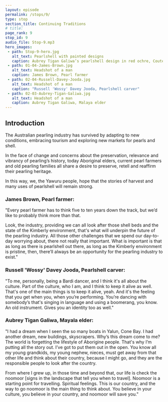 ```yaml
---
layout: episode
permalink: /stops/9/
type: stop
section_title: Continuing Traditions
# title:
page_rank: 9
stop_id: 9
audio_file: Stop-9.mp3
hero_images:
 - path: Stop-9-hero.jpg
   alt_text: Pearlshell with painted designs
   caption: Aubrey Tigan Galiwa’s pearlshell design in red ochre, Coutesy Dr Stefan Eberhard
 - path: 01-04-James-Brown.jpg
   alt_text: Headshot of a man
   caption: James Brown, Pearl farmer
 - path: 02-04-Russell-Davey-Jooda.jpg
   alt_text: Headshot of a man
   caption: "Russell 'Wossy' Davey Jooda, Pearlshell carver"
 - path: 02-03-Aubrey-Tigan-Galiwa.jpg
   alt_text: Headshot of a man
   caption: Aubrey Tigan Galiwa, Malaya elder
---
```


## Introduction

The Australian pearling industry has survived by adapting to new conditions,
embracing tourism and exploring new markets for pearls and shell.

In the face of change and concerns about the preservation, relevance and vibrancy of
pearling’s history, today Aboriginal elders, current pearl farmers and old pearling
families all share a desire to preserve, retell and reaffirm their pearling heritage.

In this way, we, the Yawuru people, hope that the stories of harvest and many uses of
pearlshell will remain strong.

### James Brown, Pearl farmer:

"Every pearl farmer has to think five to ten years down the track, but we’d like to probably think more than that.

Look, the industry, providing we can all look after those shell beds and the state of the Kimberly environment, that's what will underpin the future of the pearling industry. All those other challenges that we spend our day-to-day worrying about, there not really that important. What is important is that as long as there is pearlshell out there, as long as the Kimberly environment is pristine, then, there’ll always be an opportunity for the pearling industry to exist."

### Russell 'Wossy' Davey Jooda, Pearlshell carver:

"To me, personally, being a Bardi dancer, and I think it's all about the culture. Part of the culture, who I am, and I think to keep it alive as well. That's one of the main things is to keep it alive, yeah. And it's the feeling that you get when you, when you’re performing. You’re dancing with somebody’s that's singing in language and using a boomerang, you know. An old instrument. Gives you an identity too as well."

### Aubrey Tigan Galiwa, Mayala elder:

"I had a dream when I seen the so many boats in Yalun, Cone Bay. I had another dream, new buildings, skyscrapers. Why’s this dream come to me? The world is forgetting the lifestyle of Aborigine people. That's why I’m putting all the story out. I’ve got to put them out in the open. You know all my young grandkids, my young nephew, nieces, must get away from that other life and think about their country, because I might go, and they are the responsible people to look after the country.

From where I grew up, in those time and beyond that, our life is check the noomoor [signs in the landscape that tell you when to travel]. Noomoor is a starting point for travelling. Spiritual feelings. This is our country, and the way to go noomoor is the main thing to think about. You believe in your culture, you believe in your country, and noomoor will save you."